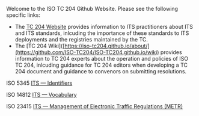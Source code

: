 Welcome to the ISO TC 204 Github Website. Please see the following specific links:

- The [TC 204 Website](https://iso-tc204.github.io) provides information to ITS practitioners about ITS and ITS standards, inlcuding the importance of these standards to ITS deployments and the registries maintained by the TC.
- The [TC 204 Wiki]([https://iso-tc204.github.io/about/](https://github.com/ISO-TC204/ISO-TC204.github.io/wiki) provides information to TC 204 experts about the operation and policies of ISO TC 204, inlcuding guidance for TC 204 editors when developing a TC 204 document and guidance to convenors on submitting resolutions.

ISO 5345 [ITS — Identifiers](https://iso-tc204.github.io/iso5345/)

ISO 14812 [ITS — Vocabulary](https://iso-tc204.github.io/iso14812/)

ISO 23415 [ITS — Management of Electronic Traffic Regulations (METR)](https://iso-tc204.github.io/iso24315/)
